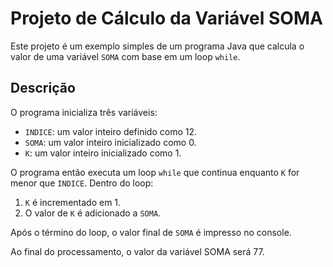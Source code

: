 # Projeto de Cálculo da Variável SOMA

Este projeto é um exemplo simples de um programa Java que calcula o valor de uma variável `SOMA` com base em um loop `while`.

## Descrição

O programa inicializa três variáveis:

- `INDICE`: um valor inteiro definido como 12.
- `SOMA`: um valor inteiro inicializado como 0.
- `K`: um valor inteiro inicializado como 1.

O programa então executa um loop `while` que continua enquanto `K` for menor que `INDICE`. Dentro do loop:

1. `K` é incrementado em 1.
2. O valor de `K` é adicionado a `SOMA`.

Após o término do loop, o valor final de `SOMA` é impresso no console.

Ao final do processamento, o valor da variável SOMA será 77.
